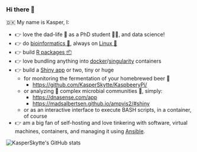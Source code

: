 ### Hi there 👋
:denmark: My name is Kasper, I:
 - :point_right: love the dad-life :children_crossing: as a PhD student :man_scientist:, and data science!
 - :point_right: do [bioinformatics :dna:](https://en.wikipedia.org/wiki/Bioinformatics), always on [Linux :penguin:](https://pop.system76.com/)
 - :point_right: build [R packages :package:](https://r-pkgs.org/)
 - :point_right: love bundling anything into [docker](https://www.docker.com/resources/what-container)/[singularity](https://sylabs.io/) containers
 - :point_right: build a [Shiny app](https://shiny.rstudio.com/) or two, tiny or huge
   - for monitoring the fermentation of your homebrewed beer :beer:
     - https://github.com/KasperSkytte/KaspbeeryPi/
   - or analyzing :microscope: complex microbial communities :microbe:, simply:
     - https://dnasense.com/app
     - https://madsalbertsen.github.io/ampvis2/#shiny
   - or as an interactive interface to execute BASH scripts, in a container, of course
 - :point_right: am a big fan of self-hosting and love tinkering with software, virtual machines, containers, and managing it using [Ansible](https://www.ansible.com/).

![KasperSkytte's GitHub stats](https://github-readme-stats.vercel.app/api?username=kasperskytte&count_private=true&theme=dark&show_icons=true&include_all_commits=true)
